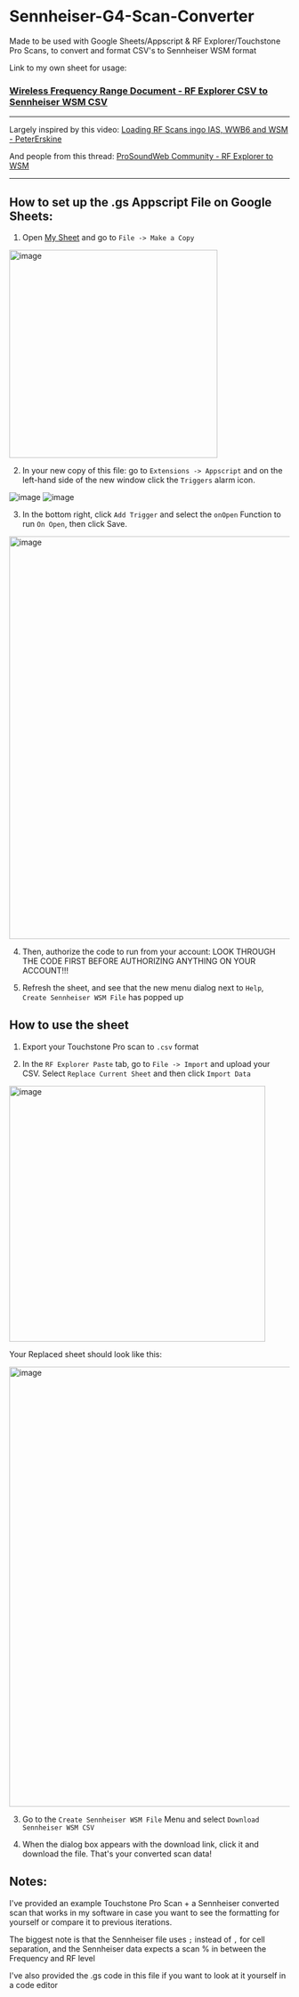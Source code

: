 # Sennheiser-G4-Scan-Converter
Made to be used with Google Sheets/Appscript & RF Explorer/Touchstone Pro Scans, to convert and format CSV's to Sennheiser WSM format

Link to my own sheet for usage:

### [Wireless Frequency Range Document - RF Explorer CSV to Sennheiser WSM CSV](https://docs.google.com/spreadsheets/d/1J3ns_adF1a7abeK9_Y9u7mm-bNHIiVYPU-pPMlAzFLo/edit?usp=sharing)
---
Largely inspired by this video: [Loading RF Scans ingo IAS, WWB6 and WSM - PeterErskine](https://www.youtube.com/watch?v=sivL8lQQKws&ab_channel=PeteErskine)

And people from this thread: [ProSoundWeb Community - RF Explorer to WSM](https://forums.prosoundweb.com/index.php?topic=163644.0)

---

## How to set up the .gs Appscript File on Google Sheets:
1. Open [My Sheet](https://docs.google.com/spreadsheets/d/1J3ns_adF1a7abeK9_Y9u7mm-bNHIiVYPU-pPMlAzFLo/edit?usp=sharing) and go to `File -> Make a Copy`

<img width="374" alt="image" src="https://github.com/user-attachments/assets/91c4075b-63d2-4274-bb86-5d302597476c">

2. In your new copy of this file: go to `Extensions -> Appscript` and on the left-hand side of the new window click the `Triggers` alarm icon.

![image](https://github.com/user-attachments/assets/786ea415-521f-46d4-9cf7-c6b59cde2cc7) ![image](https://github.com/user-attachments/assets/1a28cc16-03f8-4262-871b-876d4a447a5b)

3. In the bottom right, click `Add Trigger` and select the `onOpen` Function to run `On Open`, then click Save.

<img width="724" alt="image" src="https://github.com/user-attachments/assets/dc100588-5454-48b6-bdac-7e51ea190ce6">

4. Then, authorize the code to run from your account: LOOK THROUGH THE CODE FIRST BEFORE AUTHORIZING ANYTHING ON YOUR ACCOUNT!!!

5. Refresh the sheet, and see that the new menu dialog next to `Help`, `Create Sennheiser WSM File` has popped up

## How to use the sheet

1. Export your Touchstone Pro scan to `.csv` format

2. In the `RF Explorer Paste` tab, go to `File -> Import` and upload your CSV. Select `Replace Current Sheet` and then click `Import Data`

<img width="460" alt="image" src="https://github.com/user-attachments/assets/79fe66eb-e824-4469-85d9-7c2dd456ba2f">

Your Replaced sheet should look like this:

<img width="791" alt="image" src="https://github.com/user-attachments/assets/b041d6da-ec70-496b-a6a9-f3fb6d84af47">

3. Go to the `Create Sennheiser WSM File` Menu and select `Download Sennheiser WSM CSV`

4. When the dialog box appears with the download link, click it and download the file. That's your converted scan data!

## Notes:

I've provided an example Touchstone Pro Scan + a Sennheiser converted scan that works in my software in case you want to see the formatting for yourself or compare it to previous iterations.

The biggest note is that the Sennheiser file uses `;` instead of `,` for cell separation, and the Sennheiser data expects a scan % in between the Frequency and RF level 

I've also provided the .gs code in this file if you want to look at it yourself in a code editor



